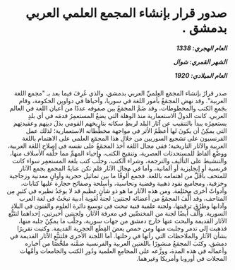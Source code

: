 <h1 dir="rtl">صدور قرار بإنشاء المجمع العلمي العربي بدمشق .</h1>

<h5 dir="rtl">العام الهجري:  1338

الشهر القمري: شوال

العام الميلادي: 1920</h5>

<p dir="rtl">صدر قرارٌ بإنشاء المجمَع العِلميِّ العربي بدمشق، والذي عُرِفَ فيما بعد بـ "مجمع اللغة العربية". وقد نهض المجمَعُ بأمور اللغة في سوريا، وأحياها في دواوين الحكومة، وقام بجَمعِ الكتب والمخطوطات، وقد ضَمَّ المجمَعُ بين صفوفه عددًا من أعيان اللغة في العالم العربي. كانت الدولُ الاستعمارية منذ الوهلة التي يضعُ المستعمِرُ قدمَه في أي بلدٍ يستعمِرُه يبدأ بالتنقيب عن آثار البلد لربطِ سكانه بتاريخهم القومي بدَلَ دينِهم وعقيدتِهم التي يمكِنُ أن يكونَ لها أعظَمُ الأثر في مواجهة مخطَّطاته الاستعمارية؛ لذلك عمل الفرنسيون على تشجيع السوريين من خلال هذا المجمَعِ العلمي على الاهتمام باللغة العربية والآثار التاريخية؛ ففي مجال اللغة أخذ المجمَعُ على نفسه في إصلاحِ اللغة العربية، ووضْعِ ألفاظ للمستحدثات العصرية، وتنقيحِ الكتب، وإحياء المهمِّ مما خلَّفه الأسلاف منها، والتنشيط على التأليف والترجمة، وشراء الكتب، وجلْب كتب بلغة المستعمِر سواء كانت فرنسية أو إنجليزية أو ألمانية، وأما في مجال الآثار فلم تكن عنايةُ المجمع بجمع الآثار للمتحف بأقَلَّ من اهتمامه باللغة. فجمع أُلوفًا ما بين تماثيل حجرية وأوانٍ معدنية وزجاجية وخزفية، ومجاميع نقود ذهبية وفضية ونحاسية، وأسلحة وصفائح حجارة عليها كتابات، وأدواتٌ أخرى مختَلِفة. ومن هذه الآثار ما هو ذو شأنٍ عظيم قد لا يوجَدُ نظيره في كثيرٍ مِن المتاحف، وقد ألَّفَ المجمَعُ من أعضائه لجنتين: لجنة لُغَوية أدبية تبحَثُ في لغة العرب وآدابها وطرُقِ ترقيتها، ولجنة علمية فنية تبحث في توسيعِ دائرة العلوم والفنون في البلاد السورية. وألَّف أيضًا لجنة من المختصِّين في معرفة الآثار، ولجنتين أخيرتين، إحداهما لتتَبُّع الآثار القديمة والبحث عنها خارج دمشق من جهات سورية، وجلْب ما يمكِنُ جلبه منها، فذهبت إلى تدمر وجلبت منها ومن حمص بعضَ القِطَع الحجرية القديمة. وكتبت تقريرًا بشأن الآثار والملاحظات التي رأتها في رحلتها. أما اللجنة الأخرى فلتتبُّعِ الآثار القديمة في دمشق، وكتَبَ المجمَعُ منشورًا باللغتين العربية والفرنسية ضمَّنه ملخَّصًا من أخباره وأعماله في هذه المدة، ووزَّعه على المجامِعِ العلمية ودُورِ الكتب والجامعات وأمَّهات المجلات في أوروبا وأمريكا وغيرهما.</p></br>
